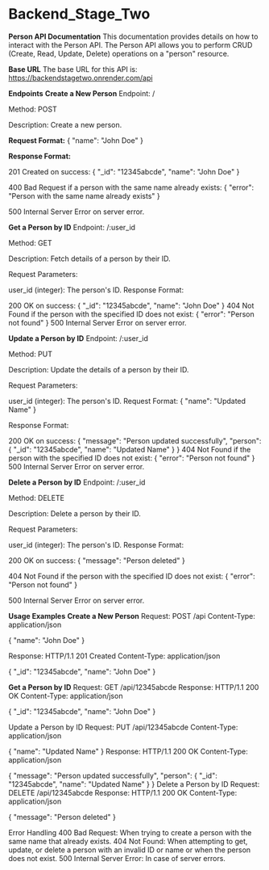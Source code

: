 # Backend_Stage_Two
**Person API Documentation**
This documentation provides details on how to interact with the Person API. The Person API allows you to perform CRUD (Create, Read, Update, Delete) operations on a "person" resource.

**Base URL**
The base URL for this API is: https://backendstagetwo.onrender.com/api

**Endpoints**
**Create a New Person**
Endpoint: /

Method: POST

Description: Create a new person.

**Request Format:**
{
  "name": "John Doe"
}

**Response Format:**

201 Created on success:
{
  "_id": "12345abcde",
  "name": "John Doe"
}

400 Bad Request if a person with the same name already exists:
{
  "error": "Person with the same name already exists"
}

500 Internal Server Error on server error.

**Get a Person by ID**
Endpoint: /:user_id

Method: GET

Description: Fetch details of a person by their ID.

Request Parameters:

user_id (integer): The person's ID.
Response Format:

200 OK on success:
{
  "_id": "12345abcde",
  "name": "John Doe"
}
404 Not Found if the person with the specified ID does not exist:
{
  "error": "Person not found"
}
500 Internal Server Error on server error.

**Update a Person by ID**
Endpoint: /:user_id

Method: PUT

Description: Update the details of a person by their ID.

Request Parameters:

user_id (integer): The person's ID.
Request Format:
{
  "name": "Updated Name"
}

Response Format:

200 OK on success:
{
  "message": "Person updated successfully",
  "person": {
    "_id": "12345abcde",
    "name": "Updated Name"
  }
}
404 Not Found if the person with the specified ID does not exist:
{
  "error": "Person not found"
}
500 Internal Server Error on server error.

**Delete a Person by ID**
Endpoint: /:user_id

Method: DELETE

Description: Delete a person by their ID.

Request Parameters:

user_id (integer): The person's ID.
Response Format:

200 OK on success:
{
  "message": "Person deleted"
}

404 Not Found if the person with the specified ID does not exist:
{
  "error": "Person not found"
}

500 Internal Server Error on server error.

**Usage Examples**
**Create a New Person**
Request:
POST /api
Content-Type: application/json

{
  "name": "John Doe"
}

Response:
HTTP/1.1 201 Created
Content-Type: application/json

{
  "_id": "12345abcde",
  "name": "John Doe"
}

**Get a Person by ID**
Request:
GET /api/12345abcde
Response:
HTTP/1.1 200 OK
Content-Type: application/json

{
  "_id": "12345abcde",
  "name": "John Doe"
}

Update a Person by ID
Request:
PUT /api/12345abcde
Content-Type: application/json

{
  "name": "Updated Name"
}
Response:
HTTP/1.1 200 OK
Content-Type: application/json

{
  "message": "Person updated successfully",
  "person": {
    "_id": "12345abcde",
    "name": "Updated Name"
  }
}
Delete a Person by ID
Request:
DELETE /api/12345abcde
Response:
HTTP/1.1 200 OK
Content-Type: application/json

{
  "message": "Person deleted"
}


Error Handling
400 Bad Request: When trying to create a person with the same name that already exists.
404 Not Found: When attempting to get, update, or delete a person with an invalid ID or name or when the person does not exist.
500 Internal Server Error: In case of server errors.

